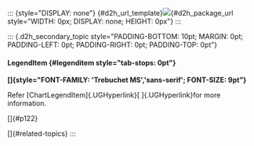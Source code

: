 ::: {style="DISPLAY: none"}
[](ms-xhelp:///?Id=d2h_url_template){#d2h_url_template}![](!package_url!){#d2h_package_url style="WIDTH: 0px; DISPLAY: none; HEIGHT: 0px"}
:::

::: {.d2h_secondary_topic style="PADDING-BOTTOM: 10pt; MARGIN: 0pt; PADDING-LEFT: 0pt; PADDING-RIGHT: 0pt; PADDING-TOP: 0pt"}
#### LegendItem {#legenditem style="tab-stops: 0pt"}

**[]{style="FONT-FAMILY: 'Trebuchet MS','sans-serif'; FONT-SIZE: 9pt"}** 

Refer [ChartLegendItem]{.UGHyperlink}[ ]{.UGHyperlink}for more information.

[]{#p122} 

[]{#related-topics}
:::
